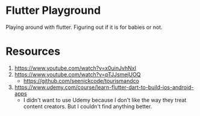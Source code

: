 # Flutter Playground
Playing around with flutter. Figuring out if it is for babies or not.

# Resources
1. https://www.youtube.com/watch?v=x0uinJvhNxI
2. https://www.youtube.com/watch?v=pTJJsmejUOQ
    - https://github.com/seenickcode/tourismandco
3. https://www.udemy.com/course/learn-flutter-dart-to-build-ios-android-apps
    - I didn't want to use Udemy because I don't like the way they treat content creators. But I couldn't find anything better.

